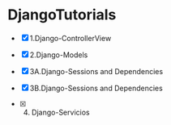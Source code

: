 # DjangoTutorials
- [x] 1.Django-ControllerView 

- [x] 2.Django-Models

- [x] 3A.Django-Sessions and Dependencies

- [x] 3B.Django-Sessions and Dependencies

- [x] 4. Django-Servicios
